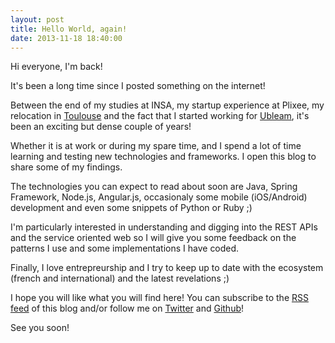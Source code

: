 ```yaml
---
layout: post
title: Hello World, again!
date: 2013-11-18 18:40:00
---
```


Hi everyone, I'm back!

It's been a long time since I posted something on the internet!

Between the end of my studies at INSA, my startup experience at Plixee, my relocation in [Toulouse](http://goo.gl/maps/LwIkY) and the fact that I started working for [Ubleam](http://ubleam.com), it's been an exciting but dense couple of years! 

<!--more-->

Whether it is at work or during my spare time, and I spend a lot of time learning and testing new technologies and frameworks. I open this blog to share some of my findings.

The technologies you can expect to read about soon are Java, Spring Framework, Node.js, Angular.js, occasionaly some mobile (iOS/Android) development and even some snippets of Python or Ruby ;)

I'm particularly interested in understanding and digging into the REST APIs and the service oriented web so I will give you some feedback on the patterns I use and some implementations I have coded.

Finally, I love entrepreurship and I try to keep up to date with the ecosystem (french and international) and the latest revelations ;)

I hope you will like what you will find here! You can subscribe to the [RSS feed](/rss/posts.xml) of this blog and/or follow me on [Twitter](http://twitter.com/Dvins) and [Github](http://github.com/vdurmont)!

See you soon!
